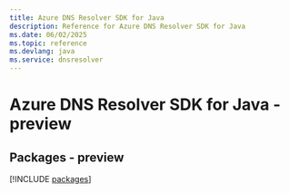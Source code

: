 ```yaml
---
title: Azure DNS Resolver SDK for Java
description: Reference for Azure DNS Resolver SDK for Java
ms.date: 06/02/2025
ms.topic: reference
ms.devlang: java
ms.service: dnsresolver
---
```

# Azure DNS Resolver SDK for Java - preview
## Packages - preview
[!INCLUDE [packages](dns-resolver-index.md)]